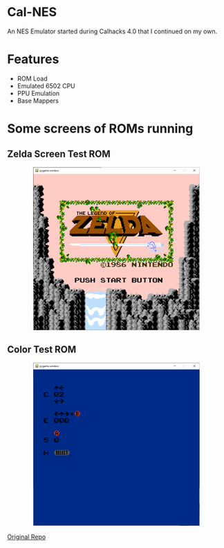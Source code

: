 # Cal-NES
An NES Emulator started during Calhacks 4.0 that I continued on my own. 

# Features
- ROM Load
- Emulated 6502 CPU
- PPU Emulation
- Base Mappers

# Some screens of ROMs running
## Zelda Screen Test ROM 
<p align="center">
  <img src="screenshots/zelda_test.png" width=385 height=376>
</p>

## 

## Color Test ROM
<p align="center">
  <img src="screenshots/color_test.png" width=385 height=376>
</p>

[Original Repo](https://github.com/dvendrow/Cal-NES)
